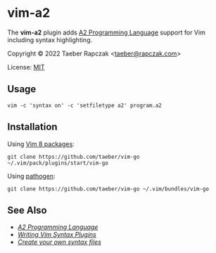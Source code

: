 vim-a2
======

The **vim-a2** plugin adds [A2 Programming Language][] support for Vim
including syntax highlighting.

Copyright © 2022 Taeber Rapczak \<taeber@rapczak.com>

License: [MIT](LICENSE)


Usage
-----

```
vim -c 'syntax on' -c 'setfiletype a2' program.a2
```


Installation
------------

Using [Vim 8 packages](http://vimhelp.appspot.com/repeat.txt.html#packages):

```
git clone https://github.com/taeber/vim-go ~/.vim/pack/plugins/start/vim-go
```

Using [pathogen](https://github.com/tpope/vim-pathogen):

```
git clone https://github.com/taeber/vim-go ~/.vim/bundles/vim-go
```

See Also
--------

* _[A2 Programming Language][]_
* _[Writing Vim Syntax Plugins](https://thoughtbot.com/blog/writing-vim-syntax-plugins)_
* _[Create your own syntax files](https://vim.fandom.com/wiki/Creating_your_own_syntax_files)_


[A2 Programming Language]: https://github.com/taeber/a2lang

